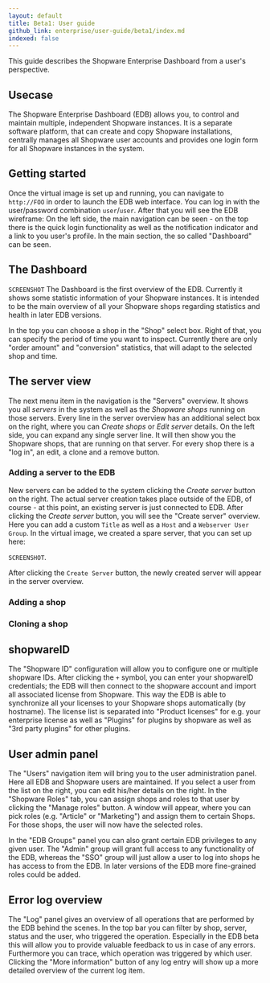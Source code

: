 ```yaml
---
layout: default
title: Beta1: User guide
github_link: enterprise/user-guide/beta1/index.md
indexed: false
---
```

This guide describes the Shopware Enterprise Dashboard from a user's perspective.

## Usecase
The Shopware Enterprise Dashboard (EDB) allows you, to control and maintain multiple, independent Shopware instances. It is a 
separate software platform, that can create and copy Shopware installations, centrally manages all Shopware user accounts
and provides one login form for all Shopware instances in the system.  

## Getting started
Once the virtual image is set up and running, you can navigate to `http://FOO` in order to launch the EDB web interface.
You can log in with the user/password combination `user`/`user`. After that you will see the EDB wireframe: On the left
side, the main navigation can be seen - on the top there is the quick login functionality as well as the notification
indicator and a link to you user's profile. In the main section, the so called "Dashboard" can be seen.


## The Dashboard
`SCREENSHOT` The Dashboard is the first overview of the EDB. Currently it shows some statistic information of your Shopware
instances. It is intended to be the main overview of all your Shopware shops regarding statistics and health in later EDB versions. 

In the top you can choose a shop in the "Shop" select box. Right of that, you can specify the period of time you want to
inspect. Currently there are only "order amount" and "conversion" statistics, that will adapt to the selected shop and time. 

## The server view
The next menu item in the navigation is the "Servers" overview. It shows you all *servers* in the system as well as the 
*Shopware shops* running on those servers. Every line in the server overview has an additional select box on the right,
where you can *Create shops* or *Edit server* details. On the left side, you can expand any single server line. It will 
then show you the Shopware shops, that are running on that server. For every shop there is a "log in", an edit, a clone
and a remove button. 


### Adding a server to the EDB
New servers can be added to the system clicking the *Create server* button on the right. The actual server creation
takes place outside of the EDB, of course - at this point, an existing server is just connected to EDB. After clicking
the *Create server* button, you will see the "Create server" overview. Here you can add a custom `Title` as well as a
`Host` and a `Webserver User Group`. In the virtual image, we created a spare server, that you can set up here: 

`SCREENSHOT`.

After clicking the `Create Server` button, the newly created server will appear in the server overview. 


### Adding a shop

### Cloning a shop


## shopwareID
The "Shopware ID" configuration will allow you to configure one or multiple shopware IDs. After clicking the `+` symbol,
you can enter your shopwareID credentials; the EDB will then connect to the shopware account and import all associated
license from Shopware. This way the EDB is able to synchronize all your licenses to your Shopware shops automatically
(by hostname). 
The license list is separated into "Product licenses" for e.g. your enterprise license as well as "Plugins" for plugins
by shopware as well as "3rd party plugins" for other plugins.  

## User admin panel
The "Users" navigation item will bring you to the user administration panel. Here all EDB and Shopware users are maintained.
If you select a user from the list on the right, you can edit his/her details on the right. 
In the "Shopware Roles" tab, you can assign shops and roles to that user by clicking the "Manage roles" button. A window will
appear, where you can pick roles (e.g. "Article" or "Marketing") and assign them to certain Shops. For those shops,
the user will now have the selected roles.

In the "EDB Groups" panel you can also grant certain EDB privileges to any given user. The "Admin" group will grant 
full access to any functionality of the EDB, whereas the "SSO" group will just allow a user to log into shops he has
access to from the EDB. In later versions of the EDB more fine-grained roles could be added.  


## Error log overview
The "Log" panel gives an overview of all operations that are performed by the EDB behind the scenes. In the top bar
you can filter by shop, server, status and the user, who triggered the operation. Especially in the EDB beta this will
allow you to provide valuable feedback to us in case of any errors. 
Furthermore you can trace, which operation was triggered by which user. 
Clicking the "More information" button of any log entry will show up a more detailed overview of the current log item. 